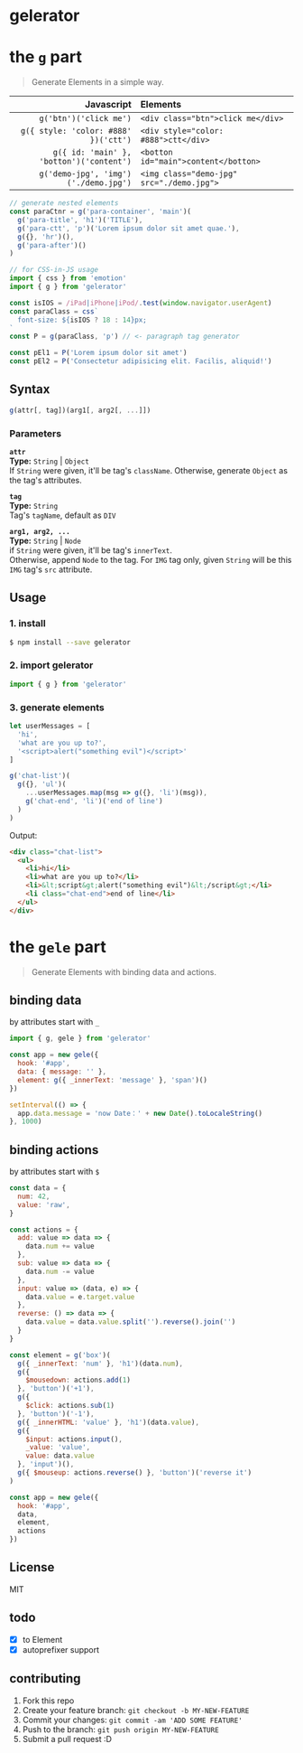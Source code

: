 # gelerator

# the `g` part
> Generate Elements in a simple way.

Javascript | Elements
---: | :---
`g('btn')('click me')` | `<div class="btn">click me</div>`
`g({ style: 'color: #888' })('ctt')` | `<div style="color: #888">ctt</div>`
`g({ id: 'main' }, 'botton')('content')` | `<botton id="main">content</botton>`
`g('demo-jpg', 'img')('./demo.jpg')` | `<img class="demo-jpg" src="./demo.jpg">`

```javascript
// generate nested elements
const paraCtnr = g('para-container', 'main')(
  g('para-title', 'h1')('TITLE'),
  g('para-ctt', 'p')('Lorem ipsum dolor sit amet quae.'),
  g({}, 'hr')(),
  g('para-after')()
)
```

```javascript
// for CSS-in-JS usage
import { css } from 'emotion'
import { g } from 'gelerator'

const isIOS = /iPad|iPhone|iPod/.test(window.navigator.userAgent)
const paraClass = css`
  font-size: ${isIOS ? 18 : 14}px;
`
const P = g(paraClass, 'p') // <- paragraph tag generator

const pEl1 = P('Lorem ipsum dolor sit amet')
const pEl2 = P('Consectetur adipisicing elit. Facilis, aliquid!')
```

## Syntax

```javascript
g(attr[, tag])(arg1[, arg2[, ...]])
```
### Parameters

**`attr`**  
**Type:** `String` | `Object`  
If `String` were given, it'll be tag's `className`. Otherwise, generate `Object` as the tag's attributes.

**`tag`**  
**Type:** `String`  
Tag's `tagName`, default as `DIV`

**`arg1, arg2, ...`**  
**Type:** `String` | `Node`  
if `String` were given, it'll be tag's `innerText`.  
Otherwise, append `Node` to the tag. For `IMG` tag only, given `String` will be this `IMG` tag's `src` attribute.


## Usage

### 1. install
```bash
$ npm install --save gelerator
```

### 2. import gelerator
```javascript
import { g } from 'gelerator'
```

### 3. generate elements
```javascript
let userMessages = [
  'hi',
  'what are you up to?',
  '<script>alert("something evil")</script>'
]

g('chat-list')(
  g({}, 'ul')(
    ...userMessages.map(msg => g({}, 'li')(msg)),
    g('chat-end', 'li')('end of line')
  )
)
```

Output:

```HTML
<div class="chat-list">
  <ul>
    <li>hi</li>
    <li>what are you up to?</li>
    <li>&lt;script&gt;alert("something evil")&lt;/script&gt;</li>
    <li class="chat-end">end of line</li>
  </ul>
</div>
```

# the `gele` part
> Generate Elements with binding data and actions.

## binding data
by attributes start with `_`
```js
import { g, gele } from 'gelerator'

const app = new gele({
  hook: '#app',
  data: { message: '' },
  element: g({ _innerText: 'message' }, 'span')()
})

setInterval(() => {
  app.data.message = 'now Date：' + new Date().toLocaleString()
}, 1000)

```

## binding actions
by attributes start with `$`
```js
const data = {
  num: 42,
  value: 'raw',
}

const actions = {
  add: value => data => {
    data.num += value
  },
  sub: value => data => {
    data.num -= value
  },
  input: value => (data, e) => {
    data.value = e.target.value
  },
  reverse: () => data => {
    data.value = data.value.split('').reverse().join('')
  }
}

const element = g('box')(
  g({ _innerText: 'num' }, 'h1')(data.num),
  g({
    $mousedown: actions.add(1)
  }, 'button')('+1'),
  g({
    $click: actions.sub(1)
  }, 'button')('-1'),
  g({ _innerHTML: 'value' }, 'h1')(data.value),
  g({
    $input: actions.input(),
    _value: 'value',
    value: data.value
  }, 'input')(),
  g({ $mouseup: actions.reverse() }, 'button')('reverse it')
)

const app = new gele({
  hook: '#app',
  data,
  element,
  actions
})
```

## License
MIT

## todo
- [x] to Element
- [x] autoprefixer support

## contributing
1. Fork this repo
2. Create your feature branch: `git checkout -b MY-NEW-FEATURE`
3. Commit your changes: `git commit -am 'ADD SOME FEATURE'`
4. Push to the branch: `git push origin MY-NEW-FEATURE`
5. Submit a pull request :D

